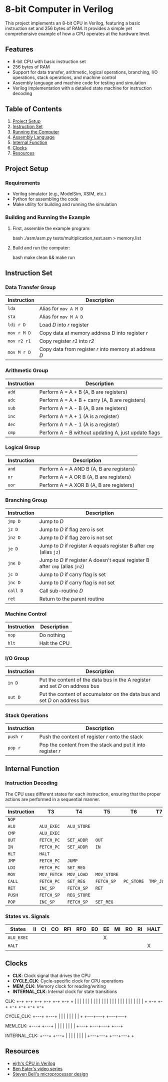 # 8-bit Computer in Verilog

This project implements an 8-bit CPU in Verilog, featuring a basic instruction set and 256 bytes of RAM. It provides a simple yet comprehensive example of how a CPU operates at the hardware level.

## Features

- 8-bit CPU with basic instruction set
- 256 bytes of RAM
- Support for data transfer, arithmetic, logical operations, branching, I/O operations, stack operations, and machine control
- Assembly language and machine code for testing and simulation
- Verilog implementation with a detailed state machine for instruction decoding

## Table of Contents

1. [Project Setup](#project-setup)
2. [Instruction Set](#instruction-set)
3. [Running the Computer](#running-the-computer)
4. [Assembly Language](#assembly-language)
5. [Internal Function](#internal-function)
6. [Clocks](#clocks)
7. [Resources](#resources)

## Project Setup

### Requirements

- Verilog simulator (e.g., ModelSim, XSIM, etc.)
- Python for assembling the code
- Make utility for building and running the simulation

### Building and Running the Example

1. First, assemble the example program:

   bash
   ./asm/asm.py tests/multiplication_test.asm > memory.list
   

2. Build and run the computer:

   bash
   make clean && make run
   

## Instruction Set

### Data Transfer Group

| Instruction   | Description                                                |
|---------------|------------------------------------------------------------|
| `lda`         | Alias for `mov A M D`                                      |
| `sta`         | Alias for `mov M A D`                                      |
| `ldi r D`     | Load _D_ into _r_ register                                 |
| `mov r M D`   | Copy data at memory address D into register _r_            |
| `mov r2 r1`   | Copy register _r1_ into _r2_                               |
| `mov M r D`   | Copy data from register _r_ into memory at address _D_     |

### Arithmetic Group

| Instruction   | Description                                                |
|---------------|------------------------------------------------------------|
| `add`         | Perform A = A + B (A, B are registers)                     |
| `adc`         | Perform A = A + B + carry (A, B are registers)             |
| `sub`         | Perform A = A - B (A, B are registers)                     |
| `inc`         | Perform A = A + 1 (A is a register)                        |
| `dec`         | Perform A = A - 1 (A is a register)                        |
| `cmp`         | Perform A - B without updating A, just update flags        |

### Logical Group

| Instruction   | Description                                                |
|---------------|------------------------------------------------------------|
| `and`         | Perform A = A AND B (A, B are registers)                   |
| `or`          | Perform A = A OR B (A, B are registers)                    |
| `xor`         | Perform A = A XOR B (A, B are registers)                   |

### Branching Group

| Instruction   | Description                                                                  |
|---------------|------------------------------------------------------------------------------|
| `jmp D`       | Jump to _D_                                                                  |
| `jz D`        | Jump to _D_ if flag zero is set                                              |
| `jnz D`       | Jump to _D_ if flag zero is not set                                          |
| `je D`        | Jump to _D_ if register A equals register B after `cmp` (alias `jz`)         |
| `jne D`       | Jump to _D_ if register A doesn't equal register B after `cmp` (alias `jnz`) |
| `jc D`        | Jump to _D_ if carry flag is set                                             |
| `jnc D`       | Jump to _D_ if carry flag is not set                                         |
| `call D`      | Call sub-routine _D_                                                         |
| `ret`         | Return to the parent routine                                                 |

### Machine Control

| Instruction   | Description                                                |
|---------------|------------------------------------------------------------|
| `nop`         | Do nothing                                                 |
| `hlt`         | Halt the CPU                                               |

### I/O Group

| Instruction   | Description                                                                  |
|---------------|------------------------------------------------------------------------------|
| `in D`        | Put the content of the data bus in the A register and set _D_ on address bus |
| `out D`       | Put the content of accumulator on the data bus and set _D_ on address bus    |

### Stack Operations

| Instruction   | Description                                                 |
|---------------|-------------------------------------------------------------|
| `push r`      | Push the content of register _r_ onto the stack             |
| `pop r`       | Pop the content from the stack and put it into register _r_ |

## Internal Function

### Instruction Decoding

The CPU uses different states for each instruction, ensuring that the proper actions are performed in a sequential manner.

| Instruction | T3          | T4          | T5          | T6         | T7         |
|-------------|-------------|-------------|-------------|------------|------------|
| `NOP`       |             |             |             |            |            |
| `ALU`       | `ALU_EXEC`  | `ALU_STORE` |             |            |            |
| `CMP`       | `ALU_EXEC`  |             |             |            |            |
| `OUT`       | `FETCH_PC`  | `SET_ADDR`  | `OUT`       |            |            |
| `IN`        | `FETCH_PC`  | `SET_ADDR`  | `IN`        |            |            |
| `HLT`       | `HALT`      |             |             |            |            |
| `JMP`       | `FETCH_PC`  | `JUMP`      |             |            |            |
| `LDI`       | `FETCH_PC`  | `SET_REG`   |             |            |            |
| `MOV`       | `MOV_FETCH` | `MOV_LOAD`  | `MOV_STORE` |            |            |
| `CALL`      | `FETCH_PC`  | `SET_REG`   | `FETCH_SP`  | `PC_STORE` | `TMP_JUMP` |
| `RET`       | `INC_SP`    | `FETCH_SP`  | `RET`       |            |            |
| `PUSH`      | `FETCH_SP`  | `REG_STORE` |             |            |            |
| `POP`       | `INC_SP`    | `FETCH_SP`  | `SET_REG`   |            |            |

### States vs. Signals

| States        | II | CI | CO | RFI | RFO | EO | EE | MI | RO | RI | HALT | J | SO | SD | SI | MEM/IO |
|---------------|----|----|----|-----|-----|----|----|----|----|----|------|---|----|----|----|--------|
| `ALU_EXEC`    |    |    |    |     |     |    | X  |    |    |    |      |   |    |    |    |        |
| `HALT`        |    |    |    |     |     |    |    |    |    |    | X    |   |    |    |    |        |

## Clocks

- **CLK**: Clock signal that drives the CPU
- **CYCLE_CLK**: Cycle-specific clock for CPU operations
- **MEM_CLK**: Memory clock for reading/writing
- **INTERNAL_CLK**: Internal clock for state transitions


CLK:
          +-+ +-+ +-+ +-+ +-+ +-+ +
          | | | | | | | | | | | | |
          | | | | | | | | | | | | |
          + +-+ +-+ +-+ +-+ +-+ +-+

CYCLE_CLK:
          +---+       +---+
          |   |       |   |
          |   |       |   |
          +   +---+---+   +---+---+

MEM_CLK:
              +---+       +---+
              |   |       |   |
              |   |       |   |
          +---+   +---+---+   +---+

INTERNAL_CLK:
                  +---+       +---+
                  |   |       |   |
                  |   |       |   |
          +---+---+   +---+---+   +


## Resources

- [ejrh's CPU in Verilog](https://github.com/ejrh/cpu)
- [Ben Eater's video series](https://eater.net/8bit/)
- [Steven Bell's microprocessor design](https://stanford.edu/~sebell/oc_projects/ic_design_finalreport.pdf)

